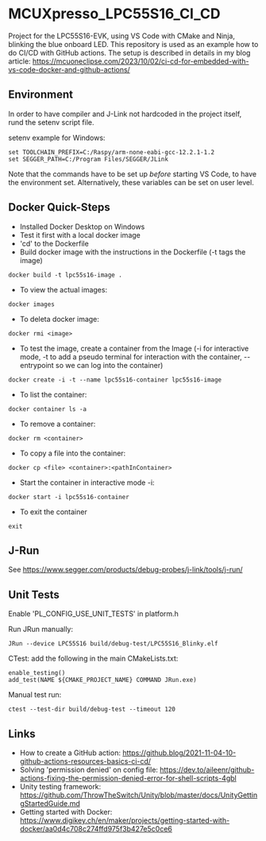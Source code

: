 # MCUXpresso_LPC55S16_CI_CD
Project for the LPC55S16-EVK, using VS Code with CMake and Ninja, blinking the blue onboard LED.
This repository is used as an example how to do CI/CD with GitHub actions.
The setup is described in details in my blog article: https://mcuoneclipse.com/2023/10/02/ci-cd-for-embedded-with-vs-code-docker-and-github-actions/

## Environment
In order to have compiler and J-Link not hardcoded in the project itself, rund the setenv script file.

setenv example for Windows:
```
set TOOLCHAIN_PREFIX=C:/Raspy/arm-none-eabi-gcc-12.2.1-1.2
set SEGGER_PATH=C:/Program Files/SEGGER/JLink
```
Note that the commands have to be set up *before* starting VS Code, to have the environment set.
Alternatively, these variables can be set on user level.

## Docker Quick-Steps
- Installed Docker Desktop on Windows
- Test it first with a local docker image
- 'cd' to the Dockerfile
- Build docker image with the instructions in the Dockerfile (-t tags the image)
```
docker build -t lpc55s16-image .
```
- To view the actual images:
```
docker images
```
- To deleta docker image:
```
docker rmi <image>
```

- To test the image, create a container from the Image (-i for interactive mode, -t to add a pseudo terminal for interaction with the container, --entrypoint so we can log into the container)
```
docker create -i -t --name lpc55s16-container lpc55s16-image
```
- To list the container:
```
docker container ls -a
```
- To remove a container:
```
docker rm <container>
```
- To copy a file into the container:
```
docker cp <file> <container>:<pathInContainer>
```
- Start the container in interactive mode -i:
```
docker start -i lpc55s16-container
```
- To exit the container
```
exit
```
## J-Run
See https://www.segger.com/products/debug-probes/j-link/tools/j-run/

## Unit Tests
Enable 'PL_CONFIG_USE_UNIT_TESTS' in platform.h

Run JRun manually:
```
JRun --device LPC55S16 build/debug-test/LPC55S16_Blinky.elf
```
CTest: add the following in the main CMakeLists.txt:
```
enable_testing()
add_test(NAME ${CMAKE_PROJECT_NAME} COMMAND JRun.exe)
```
Manual test run:
```
ctest --test-dir build/debug-test --timeout 120
```

## Links
- How to create a GitHub action: https://github.blog/2021-11-04-10-github-actions-resources-basics-ci-cd/
- Solving 'permission denied' on config file: https://dev.to/aileenr/github-actions-fixing-the-permission-denied-error-for-shell-scripts-4gbl
- Unity testing framework: https://github.com/ThrowTheSwitch/Unity/blob/master/docs/UnityGettingStartedGuide.md
- Getting started with Docker: https://www.digikey.ch/en/maker/projects/getting-started-with-docker/aa0d4c708c274ffd975f3b427e5c0ce6


